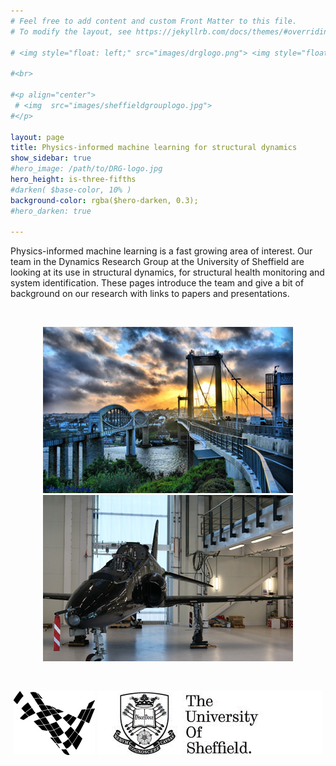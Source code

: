 ```yaml
---
# Feel free to add content and custom Front Matter to this file.
# To modify the layout, see https://jekyllrb.com/docs/themes/#overriding-theme-defaults

# <img style="float: left;" src="images/drglogo.png"> <img style="float: middle;" src="images/sheffieldlogo.jpg">

#<br>

#<p align="center">
 # <img  src="images/sheffieldgrouplogo.jpg">
#</p>

layout: page
title: Physics-informed machine learning for structural dynamics 
show_sidebar: true
#hero_image: /path/to/DRG-logo.jpg
hero_height: is-three-fifths
#darken( $base-color, 10% )
background-color: rgba($hero-darken, 0.3);
#hero_darken: true

---
```


Physics-informed machine learning is a fast growing area of interest. Our team in the Dynamics Research Group at the University of Sheffield are looking at its use in structural dynamics, for structural health monitoring and system identification. These pages introduce the team and give a bit of background on our research with links to papers and presentations. 

<br>

<!-- <p align="center">
<img  src="https://raw.githubusercontent.com/drg-greybox/drg-greybox.github.io/master/docs/images/elizabeth_cross_group.jpg">
</p> -->

<p align="center">
<img  src="images/bridge_resize.png">
<img  src="images/plane_resize.png">
</p> 

<!-- <img  src="images/wave.png"> -->


<br>

<p align="center">
<img  src="images/drg-logo_resize.png">
<img  src="images/sheffieldlogo.png">
</p> 


